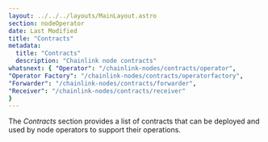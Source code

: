 ```yaml
---
layout: ../../../layouts/MainLayout.astro
section: nodeOperator
date: Last Modified
title: "Contracts"
metadata:
  title: "Contracts"
  description: "Chainlink node contracts"
whatsnext: { "Operator": "/chainlink-nodes/contracts/operator",
"Operator Factory": "/chainlink-nodes/contracts/operatorfactory",
"Forwarder": "/chainlink-nodes/contracts/forwarder",
"Receiver": "/chainlink-nodes/contracts/receiver"
}
---
```


The _Contracts_ section provides a list of contracts that can be deployed and used by node operators to support their operations.
